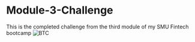 # Module-3-Challenge
This is the completed challenge from the third module of my SMU Fintech bootcamp
![BTC](https://static.foxbusiness.com/foxbusiness.com/content/uploads/2020/12/Bitcoin-Gold.jpg)
